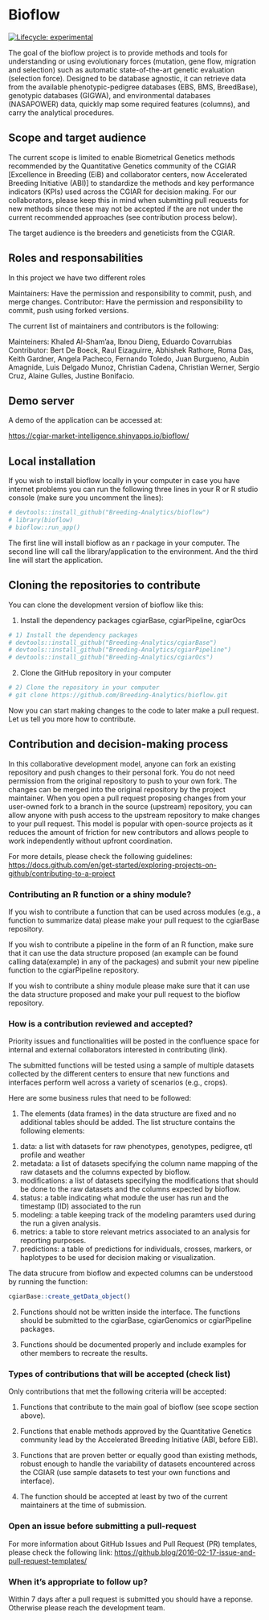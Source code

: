 
<!-- README.md is generated from README.Rmd. Please edit that file -->

# Bioflow

<!-- badges: start -->

[![Lifecycle:
experimental](https://img.shields.io/badge/lifecycle-experimental-orange.svg)](https://lifecycle.r-lib.org/articles/stages.html#experimental)
<!-- badges: end -->

The goal of the bioflow project is to provide methods and tools for
understanding or using evolutionary forces (mutation, gene flow,
migration and selection) such as automatic state-of-the-art genetic
evaluation (selection force). Designed to be database agnostic, it can
retrieve data from the available phenotypic-pedigree databases (EBS,
BMS, BreedBase), genotypic databases (GIGWA), and environmental
databases (NASAPOWER) data, quickly map some required features
(columns), and carry the analytical procedures.

## Scope and target audience

The current scope is limited to enable Biometrical Genetics methods
recommended by the Quantitative Genetics community of the CGIAR
\[Excellence in Breeding (EiB) and collaborator centers, now Accelerated
Breeding Initiative (ABI)\] to standardize the methods and key
performance indicators (KPIs) used across the CGIAR for decision making.
For our collaborators, please keep this in mind when submitting pull
requests for new methods since these may not be accepted if the are not
under the current recommended approaches (see contribution process
below).

The target audience is the breeders and geneticists from the CGIAR.

## Roles and responsabilities

In this project we have two different roles

Maintainers: Have the permission and responsibility to commit, push, and
merge changes. Contributor: Have the permission and responsibility to
commit, push using forked versions.

The current list of maintainers and contributors is the following:

Mainteiners: Khaled Al-Sham’aa, Ibnou Dieng, Eduardo Covarrubias
Contributor: Bert De Boeck, Raul Eizaguirre, Abhishek Rathore, Roma Das,
Keith Gardner, Angela Pacheco, Fernando Toledo, Juan Burgueno, Aubin
Amagnide, Luis Delgado Munoz, Christian Cadena, Christian Werner, Sergio
Cruz, Alaine Gulles, Justine Bonifacio.

## Demo server

A demo of the application can be accessed at:

<https://cgiar-market-intelligence.shinyapps.io/bioflow/>

## Local installation

If you wish to install bioflow locally in your computer in case you have
internet problems you can run the following three lines in your R or R
studio console (make sure you uncomment the lines):

``` r
# devtools::install_github("Breeding-Analytics/bioflow")
# library(bioflow)
# bioflow::run_app()
```

The first line will install bioflow as an r package in your computer.
The second line will call the library/application to the environment.
And the third line will start the application.

## Cloning the repositories to contribute

You can clone the development version of bioflow like this:

1)  Install the dependency packages cgiarBase, cgiarPipeline, cgiarOcs

``` r
# 1) Install the dependency packages
# devtools::install_github("Breeding-Analytics/cgiarBase")
# devtools::install_github("Breeding-Analytics/cgiarPipeline")
# devtools::install_github("Breeding-Analytics/cgiarOcs")
```

2)  Clone the GitHub repository in your computer

``` r
# 2) Clone the repository in your computer
# git clone https://github.com/Breeding-Analytics/bioflow.git
```

Now you can start making changes to the code to later make a pull
request. Let us tell you more how to contribute.

## Contribution and decision-making process

In this collaborative development model, anyone can fork an existing
repository and push changes to their personal fork. You do not need
permission from the original repository to push to your own fork. The
changes can be merged into the original repository by the project
maintainer. When you open a pull request proposing changes from your
user-owned fork to a branch in the source (upstream) repository, you can
allow anyone with push access to the upstream repository to make changes
to your pull request. This model is popular with open-source projects as
it reduces the amount of friction for new contributors and allows people
to work independently without upfront coordination.

For more details, please check the following guidelines:
<https://docs.github.com/en/get-started/exploring-projects-on-github/contributing-to-a-project>

### Contributing an R function or a shiny module?

If you wish to contribute a function that can be used across modules
(e.g., a function to summarize data) please make your pull request to
the cgiarBase repository.

If you wish to contribute a pipeline in the form of an R function, make
sure that it can use the data structure proposed (an example can be
found calling data(example) in any of the packages) and submit your new
pipeline function to the cgiarPipeline repository.

If you wish to contribute a shiny module please make sure that it can
use the data structure proposed and make your pull request to the
bioflow repository.

### How is a contribution reviewed and accepted?

Priority issues and functionalities will be posted in the confluence
space for internal and external collaborators interested in contributing
(link).

The submitted functions will be tested using a sample of multiple
datasets collected by the different centers to ensure that new functions
and interfaces perform well across a variety of scenarios (e.g., crops).

Here are some business rules that need to be followed:

1)  The elements (data frames) in the data structure are fixed and no
    additional tables should be added. The list structure contains the
    following elements:

<!-- -->

1)  data: a list with datasets for raw phenotypes, genotypes, pedigree,
    qtl profile and weather
2)  metadata: a list of datasets specifying the column name mapping of
    the raw datasets and the columns expected by bioflow.
3)  modifications: a list of datasets specifying the modifications that
    should be done to the raw datasets and the columns expected by
    bioflow.
4)  status: a table indicating what module the user has run and the
    timestamp (ID) associated to the run
5)  modeling: a table keeping track of the modeling paramters used
    during the run a given analysis.
6)  metrics: a table to store relevant metrics associated to an analysis
    for reporting purposes.
7)  predictions: a table of predictions for individuals, crosses,
    markers, or haplotypes to be used for decision making or
    visualization.

The data strucure from bioflow and expected columns can be understood by
running the function:

``` r
cgiarBase::create_getData_object()
```

2)  Functions should not be written inside the interface. The functions
    should be submitted to the cgiarBase, cgiarGenomics or cgiarPipeline
    packages.

3)  Functions should be documented properly and include examples for
    other members to recreate the results.

### Types of contributions that will be accepted (check list)

Only contributions that met the following criteria will be accepted:

1)  Functions that contribute to the main goal of bioflow (see scope
    section above).

2)  Functions that enable methods approved by the Quantitative Genetics
    community lead by the Accelerated Breeding Initiative (ABI, before
    EiB).

3)  Functions that are proven better or equally good than existing
    methods, robust enough to handle the variability of datasets
    encountered across the CGIAR (use sample datasets to test your own
    functions and interface).

4)  The function should be accepted at least by two of the current
    maintainers at the time of submission.

### Open an issue before submitting a pull-request

For more information about GitHub Issues and Pull Request (PR)
templates, please check the following link:
<https://github.blog/2016-02-17-issue-and-pull-request-templates/>

### When it’s appropriate to follow up?

Within 7 days after a pull request is submitted you should have a
reponse. Otherwise please reach the development team.
